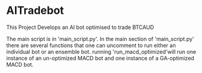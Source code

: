 # AITradebot
This Project Develops an AI bot optimised to trade BTCAUD

The main script is in 'main_script.py'. In the main section of 'main_script.py' there are several functions that one can uncomment to run either an individual bot or an ensemble bot.
running 'run_macd_optimized'will run one instance of an un-optimized MACD bot and one instance of a GA-optimized MACD bot.
